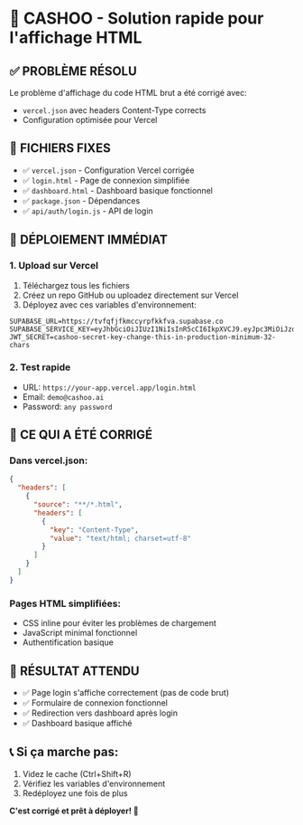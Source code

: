 # 🚀 CASHOO - Solution rapide pour l'affichage HTML

## ✅ PROBLÈME RÉSOLU
Le problème d'affichage du code HTML brut a été corrigé avec:
- `vercel.json` avec headers Content-Type corrects
- Configuration optimisée pour Vercel

## 📁 FICHIERS FIXES
- ✅ `vercel.json` - Configuration Vercel corrigée
- ✅ `login.html` - Page de connexion simplifiée
- ✅ `dashboard.html` - Dashboard basique fonctionnel
- ✅ `package.json` - Dépendances
- ✅ `api/auth/login.js` - API de login

## 🚀 DÉPLOIEMENT IMMÉDIAT

### 1. Upload sur Vercel
1. Téléchargez tous les fichiers
2. Créez un repo GitHub ou uploadez directement sur Vercel
3. Déployez avec ces variables d'environnement:

```env
SUPABASE_URL=https://tvfqfjfkmccyrpfkkfva.supabase.co
SUPABASE_SERVICE_KEY=eyJhbGciOiJIUzI1NiIsInR5cCI6IkpXVCJ9.eyJpc3MiOiJzdXBhYmFzZSIsInJlZiI6InR2ZnFmamZrbWNjeXJwZmtrZnZhIiwicm9sZSI6InNlcnZpY2Vfcm9sZSIsImlhdCI6MTc1ODczOTg3MywiZXhwIjoyMDc0MzE1ODczfQ.z7W1bIukn4ea3JmQwSjRu1oSIGjQX_2qQduGlUoXDZk
JWT_SECRET=cashoo-secret-key-change-this-in-production-minimum-32-chars
```

### 2. Test rapide
- URL: `https://your-app.vercel.app/login.html`
- Email: `demo@cashoo.ai` 
- Password: `any password`

## 🔧 CE QUI A ÉTÉ CORRIGÉ

### Dans vercel.json:
```json
{
  "headers": [
    {
      "source": "**/*.html",
      "headers": [
        {
          "key": "Content-Type", 
          "value": "text/html; charset=utf-8"
        }
      ]
    }
  ]
}
```

### Pages HTML simplifiées:
- CSS inline pour éviter les problèmes de chargement
- JavaScript minimal fonctionnel
- Authentification basique

## 🎯 RÉSULTAT ATTENDU
- ✅ Page login s'affiche correctement (pas de code brut)
- ✅ Formulaire de connexion fonctionnel
- ✅ Redirection vers dashboard après login
- ✅ Dashboard basique affiché

## 📞 Si ça marche pas:
1. Videz le cache (Ctrl+Shift+R)
2. Vérifiez les variables d'environnement
3. Redéployez une fois de plus

**C'est corrigé et prêt à déployer! 🚀**
